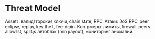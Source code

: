 # Threat Model
Assets: валидаторские ключи, chain state, RPC.
Атаки: DoS RPC, peer eclipse, replay, key theft, fee-drain.
Контрмеры: лимиты, firewall, peers allowlist, split.js автоблок (min payout), мониторинг аномалий.
